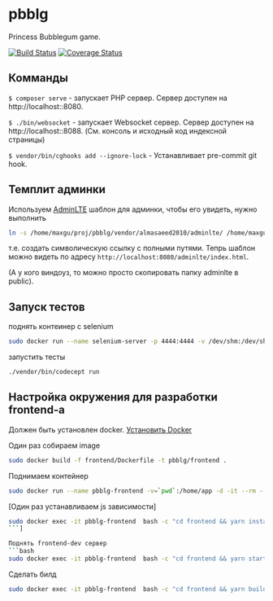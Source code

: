 # pbblg
Princess Bubblegum game.

[![Build Status](https://travis-ci.org/pbblg/pbblg.svg?branch=master)](https://travis-ci.org/pbblg/pbblg)
[![Coverage Status](https://coveralls.io/repos/github/pbblg/pbblg/badge.svg?branch=master)](https://coveralls.io/github/pbblg/pbblg?branch=master)

## Комманды
`$ composer serve` - запускает РНР сервер. Сервер доступен на http://localhost::8080.

`$ ./bin/websocket` - запускает Websocket сервер. Сервер доступен на http://localhost::8088. (См. консоль и исходный код индексной страницы)

`$ vendor/bin/cghooks add --ignore-lock` - Устанавливает pre-commit git hook.

## Темплит админки

Используем [AdminLTE](https://adminlte.io/docs/2.4/layout) шаблон для админки, чтобы его увидеть, нужно выполнить

```bash
ln -s /home/maxgu/proj/pbblg/vendor/almasaeed2010/adminlte/ /home/maxgu/proj/pbblg/public/
```

т.е. создать символическую ссылку с полными путями.
Тепрь шаблон можно видеть по адресу `http://localhost:8080/adminlte/index.html`.

(А у кого виндоуз, то можно просто скопировать папку adminlte в public). 


## Запуск тестов

поднять контеинер c selenium
```bash
sudo docker run --name selenium-server -p 4444:4444 -v /dev/shm:/dev/shm -d -it --rm --network host  selenium/standalone-chrome
```

запустить тесты
```bash
./vendor/bin/codecept run
```

## Настройка окружения для разработки frontend-а

Должен быть установлен docker. [Установить Docker](https://docs.docker.com/engine/installation/linux/docker-ce/ubuntu/#set-up-the-repository)

Один раз собираем image
```bash
sudo docker build -f frontend/Dockerfile -t pbblg/frontend .
```

Поднимаем контейнер
```bash
sudo docker run --name pbblg-frontend -v=`pwd`:/home/app -d -it --rm --network host pbblg/frontend
```

[Один раз устанавливаем js зависимости]
```bash
sudo docker exec -it pbblg-frontend  bash -c "cd frontend && yarn install"
```]

Поднять frontend-dev сервер
```bash
sudo docker exec -it pbblg-frontend  bash -c "cd frontend && yarn start"
```

Сделать билд
```bash
sudo docker exec -it pbblg-frontend  bash -c "cd frontend && yarn build"
```